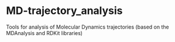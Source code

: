 # MD-trajectory_analysis
Tools for analysis of Molecular Dynamics trajectories (based on the MDAnalysis and RDKit libraries)
